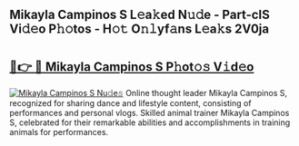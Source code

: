 ## Mikayla Campinos S L𝚎a𝚔ed N𝚞𝚍e - Part-cIS Vi𝚍𝚎o P𝚑𝚘tos - H𝚘𝚝 O𝚗𝚕yf𝚊ns L𝚎a𝚔s 2V0ja

# <h2><a href="http://kf1rrh.oniu.top/?m=Mikayla+Campinos+S">🔗👉 🔴 Mikayla Campinos S P𝚑ot𝚘𝚜 V𝚒d𝚎o</a></h2>

[![Mikayla Campinos S Nu𝚍e𝚜](https://i.imgur.com/0qMVB7G.gif)](http://kf1rrh.oniu.top/?m=Mikayla+Campinos+S)
Online thought leader Mikayla Campinos S, recognized for sharing dance and lifestyle content, consisting of performances and personal vlogs. Skilled animal trainer Mikayla Campinos S, celebrated for their remarkable abilities and accomplishments in training animals for performances.  
